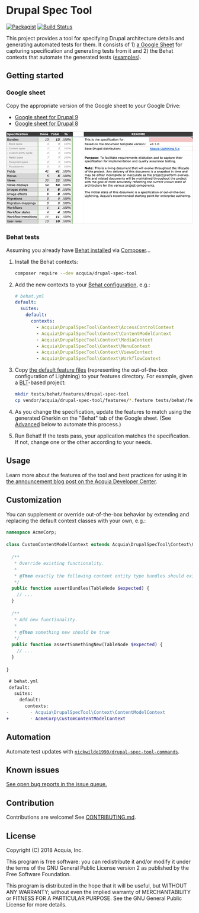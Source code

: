 # Drupal Spec Tool

[![Packagist](https://img.shields.io/packagist/v/acquia/drupal-spec-tool.svg)](https://packagist.org/packages/acquia/drupal-spec-tool) [![Build Status](https://travis-ci.com/acquia/drupal-spec-tool.svg?branch=master)](https://travis-ci.com/acquia/drupal-spec-tool)

This project provides a tool for specifying Drupal architecture details and generating automated tests for them. It consists of 1) [a Google Sheet](#google-sheet) for capturing specification and generating tests from it and 2) the Behat contexts that automate the generated tests ([examples](../features)).

## Getting started

### Google sheet

Copy the appropriate version of the Google sheet to your Google Drive:

- [Google sheet for Drupal 9](https://docs.google.com/spreadsheets/d/1bp2-HFNThXbPYEWjPhQZWCQ31OUd68gdNrY_h20rKqA/edit?usp=sharing)
- [Google sheet for Drupal 8](https://docs.google.com/spreadsheets/d/1FC2HSsumZUMOr83rq8mmI8g9l8g_peI_pEBnc79-Rks/edit?usp=sharing)

![Google Sheet Screenshot](images/screenshot.png)

### Behat tests

Assuming you already have [Behat installed](http://behat.org/en/latest/quick_start.html#installation) via [Composer](https://getcomposer.org/)...

1. Install the Behat contexts:

    ```bash
    composer require --dev acquia/drupal-spec-tool
    ```

1. Add the new contexts to your [Behat configuration](http://behat.org/en/latest/user_guide/configuration.html), e.g.:

    ```yaml
    # behat.yml
    default:
      suites:
        default:
          contexts:
            - Acquia\DrupalSpecTool\Context\AccessControlContext
            - Acquia\DrupalSpecTool\Context\ContentModelContext
            - Acquia\DrupalSpecTool\Context\MediaContext
            - Acquia\DrupalSpecTool\Context\MenuContext
            - Acquia\DrupalSpecTool\Context\ViewsContext
            - Acquia\DrupalSpecTool\Context\WorkflowContext
    ```

1. Copy [the default feature files](../features) (representing the out-of-the-box configuration of Lightning) to your features directory. For example, given a [BLT](https://github.com/acquia/blt)-based project:

    ```bash
    mkdir tests/behat/features/drupal-spec-tool
    cp vendor/acquia/drupal-spec-tool/features/*.feature tests/behat/features/drupal-spec-tool/
    ```

1. As you change the specification, update the features to match using the generated Gherkin  on the "Behat" tab of the Google sheet. (See [Advanced](#advanced) below to automate this process.)

1. Run Behat! If the tests pass, your application matches the specification. If not, change one or the other according to your needs.

## Usage

Learn more about the features of the tool and best practices for using it in [the announcement blog post on the Acquia Developer Center](https://dev.acquia.com/blog/a-specification-tool-for-drupal-8-/30/05/2018/19606).

## Customization

You can supplement or override out-of-the-box behavior by extending and replacing the default context classes with your own, e.g.:

   ```php
   namespace AcmeCorp;

   class CustomContentModelContext extends Acquia\DrupalSpecTool\Context\ContentModelContext {

     /**
      * Override existing functionality.
      *
      * @Then exactly the following content entity type bundles should exist
      */
     public function assertBundles(TableNode $expected) {
       // ...
     }

     /**
      * Add new functionality.
      *
      * @Then something new should be true
      */
     public function assertSomethingNew(TableNode $expected) {
       // ...
     }

   }
   ```

   ```diff
    # behat.yml
    default:
      suites:
        default:
          contexts:
   -        - Acquia\DrupalSpecTool\Context\ContentModelContext
   +        - AcmeCorp\CustomContentModelContext
   ```

## Automation

Automate test updates with [`nickwilde1990/drupal-spec-tool-commands`](https://packagist.org/packages/nickwilde1990/drupal-spec-tool-commands).

## Known issues

[See open bug reports in the issue queue.](https://github.com/acquia/drupal-spec-tool/labels/bug)

## Contribution

Contributions are welcome! See [CONTRIBUTING.md](CONTRIBUTING.md).

## License

Copyright (C) 2018 Acquia, Inc.

This program is free software: you can redistribute it and/or modify it under the terms of the GNU General Public License version 2 as published by the Free Software Foundation.

This program is distributed in the hope that it will be useful, but WITHOUT ANY WARRANTY; without even the implied warranty of MERCHANTABILITY or FITNESS FOR A PARTICULAR PURPOSE. See the GNU General Public License for more details.
